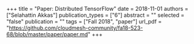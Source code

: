 +++
title = "Paper: Distributed TensorFlow"
date = 2018-11-01
authors = ["Selahattin Akkas"]
publication_types = ["6"]
abstract = ""
selected = "false"
publication = ""
tags = ["Fall 2018", "paper"]
url_pdf = "https://github.com/cloudmesh-community/fa18-523-68/blob/master/paper/paper.md"
+++


